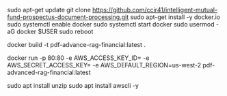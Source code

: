sudo apt-get update
git clone https://github.com/ccir41/intelligent-mutual-fund-prospectus-document-processing.git
sudo apt-get install -y docker.io
sudo systemctl enable docker
sudo systemctl start docker
sudo usermod -aG docker $USER
sudo reboot

docker build -t pdf-advance-rag-financial:latest .

docker run -p 80:80 -e AWS_ACCESS_KEY_ID= -e AWS_SECRET_ACCESS_KEY= -e AWS_DEFAULT_REGION=us-west-2 pdf-advanced-rag-financial:latest

sudo apt install unzip
sudo apt install awscli -y